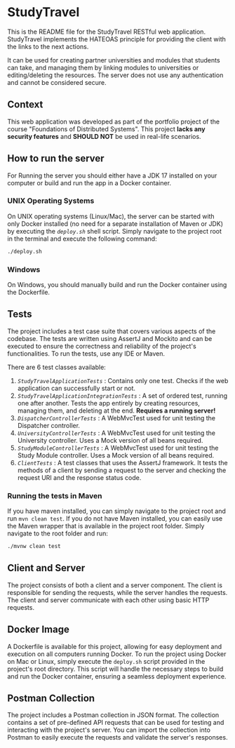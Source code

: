 # StudyTravel

This is the README file for the StudyTravel RESTful web application. StudyTravel implements the HATEOAS principle for providing the client with the links to the next actions.

It can be used for creating partner universities and modules that students can take, and managing them by linking modules to universities or editing/deleting the resources. The server does not use any authentication and cannot be considered secure.

## Context

This web application was developed as part of the portfolio project of the course "Foundations of Distributed Systems". This project **lacks any security features** and **SHOULD NOT** be used in real-life scenarios. 

## How to run the server

For Running the server you should either have a JDK 17 installed on your computer or build and run the app in a Docker container.

### UNIX Operating Systems

On UNIX operating systems (Linux/Mac), the server can be started with only Docker installed (no need for a separate installation of Maven or JDK) by executing the _`deploy.sh`_ shell script. Simply navigate to the project root in the terminal and execute the following command:
```sh
./deploy.sh
```

### Windows

On Windows, you should manually build and run the Docker container using the Dockerfile.

## Tests

The project includes a test case suite that covers various aspects of the codebase. The tests are written using AssertJ and Mockito and can be executed to ensure the correctness and reliability of the project's functionalities. To run the tests, use any IDE or Maven.

There are 6 test classes available:
1. _`StudyTravelApplicationTests`_ : Contains only one test. Checks if the web application can successfully start or not.
2. _`StudyTravelApplicationIntegrationTests`_ : A set of ordered test, running one after another. Tests the app entirely by creating resources, managing them, and deleting at the end. **Requires a running server!**
3. _`DispatcherControllerTests`_ : A WebMvcTest used for unit testing the Dispatcher controller.
4. _`UniversityControllerTests`_ : A WebMvcTest used for unit testing the University controller. Uses a Mock version of all beans required.
5. _`StudyModuleControllerTests`_ : A WebMvcTest used for unit testing the Study Module controller. Uses a Mock version of all beans required.
6. _`ClientTests`_ : A test classes that uses the AssertJ framework. It tests the methods of a client by sending a request to the server and checking the request URI and the response status code. 

### Running the tests in Maven

If you have maven installed, you can simply navigate to the project root and run `mvn clean test`. If you do not have Maven installed, you can easily use the Maven wrapper that is available in the project root folder. Simply navigate to the root folder and run:
```sh
./mvnw clean test
```

## Client and Server

The project consists of both a client and a server component. The client is responsible for sending the requests, while the server handles the requests. The client and server communicate with each other using basic HTTP requests.

## Docker Image

A Dockerfile is available for this project, allowing for easy deployment and execution on all computers running Docker. To run the project using Docker on Mac or Linux, simply execute the `deploy.sh` script provided in the project's root directory. This script will handle the necessary steps to build and run the Docker container, ensuring a seamless deployment experience.

## Postman Collection

The project includes a Postman collection in JSON format. The collection contains a set of pre-defined API requests that can be used for testing and interacting with the project's server. You can import the collection into Postman to easily execute the requests and validate the server's responses.